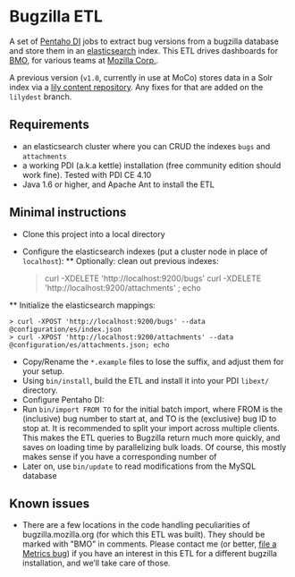 # Bugzilla ETL

A set of [Pentaho DI](http://www.pentaho.com/products/data_integration/) jobs to extract bug versions from a bugzilla database and store them in an [elasticsearch](http://www.elasticsearch.org/) index. This ETL drives dashboards for [BMO](http://bugzilla.mozilla.org), for various teams at [Mozilla Corp.](http://www.mozilla.com/en-US/about/). 

A previous version (`v1.0`, currently in use at MoCo) stores data in a Solr index via a [lily content repository](http://www.lilyproject.org). Any fixes for that are added on the `lilydest` branch. 


## Requirements

* an elasticsearch cluster where you can CRUD the indexes `bugs` and `attachments`
* a working PDI (a.k.a kettle) installation (free community edition should work fine). Tested with PDI CE 4.10
* Java 1.6 or higher, and Apache Ant to install the ETL


## Minimal instructions

* Clone this project into a local directory
* Configure the elasticsearch indexes (put a cluster node in place of `localhost`):
** Optionally: clean out previous indexes:

	> curl -XDELETE 'http://localhost:9200/bugs'
	> curl -XDELETE 'http://localhost:9200/attachments' ; echo

** Initialize the elasticsearch mappings:

    > curl -XPOST 'http://localhost:9200/bugs' --data @configuration/es/index.json
    > curl -XPOST 'http://localhost:9200/attachments' --data @configuration/es/attachments.json; echo

* Copy/Rename the `*.example` files to lose the suffix, and adjust them for your setup. 
* Using `bin/install`, build the ETL and install it into your PDI `libext/` directory.
* Configure Pentaho DI: 
* Run `bin/import FROM TO` for the initial batch import, where FROM is the (inclusive) bug number to start at, and TO is the (exclusive) bug ID to stop at. It is recommended to split your import across multiple clients. This makes the ETL queries to Bugzilla return much more quickly, and saves on loading time by parallelizing bulk loads. Of course, this mostly makes sense if you have a corresponding number of
* Later on, use `bin/update` to read modifications from the MySQL database


## Known issues

* There are a few locations in the code handling peculiarities of bugzilla.mozilla.org (for which this ETL was built). They should be marked with "BMO" in comments. Please contact me (or better, [file a Metrics bug](https://bugzilla.mozilla.org/enter_bug.cgi?product=Mozilla%20Metrics)) if you have an interest in this ETL for a different bugzilla installation, and we’ll take care of those.
